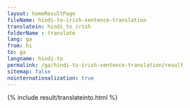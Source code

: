 ```yaml
---
layout: homeResultPage
fileName: hindi-to-irish-sentence-translation
translatein: hindi_to_irish
folderName : translate
lang: ga
from: hi
to: ga
langname: hindi-to
permalink: /ga/hindi-to-irish-sentence-translation/result
sitemap: false
nointernationalization: true
---
```

{% include result/translateinto.html %}

<script src="/js/result/translation.js" data-foldername="{{page.folderName}}" data-lang="{{page.lang}}"></script>
